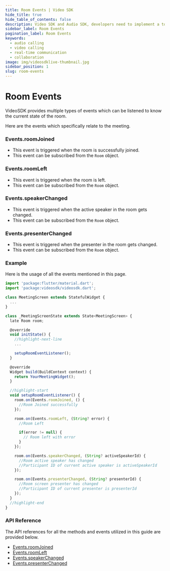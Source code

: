 ```yaml
---
title: Room Events | Video SDK
hide_title: true
hide_table_of_contents: false
description: Video SDK and Audio SDK, developers need to implement a token server. This requires efforts on both the front-end and backend.
sidebar_label: Room Events
pagination_label: Room Events
keywords:
  - audio calling
  - video calling
  - real-time communication
  - collaboration
image: img/videosdklive-thumbnail.jpg
sidebar_position: 1
slug: room-events
---
```


# Room Events

VideoSDK provides multiple types of events which can be listened to know the current state of the room.

Here are the events which specifically relate to the meeting.

### Events.roomJoined

- This event is triggered when the room is successfully joined.
- This event can be subscribed from the `Room` object.

### Events.roomLeft

- This event is triggered when the room is left.
- This event can be subscribed from the `Room` object.

### Events.speakerChanged

- This event is triggered when the active speaker in the room gets changed.
- This event can be subscribed from the `Room` object.

### Events.presenterChanged

- This event is triggered when the presenter in the room gets changed.
- This event can be subscribed from the `Room` object.

### Example

Here is the usage of all the events mentioned in this page.

```js
import 'package:flutter/material.dart';
import 'package:videosdk/videosdk.dart';

class MeetingScreen extends StatefulWidget {
  ...
}

class _MeetingScreenState extends State<MeetingScreen> {
  late Room room;

  @override
  void initState() {
    //highlight-next-line
    ...

    setupRoomEventListener();
  }

  @override
  Widget build(BuildContext context) {
    return YourMeetingWidget();
  }

  //highlight-start
  void setupRoomEventListener() {
    room.on(Events.roomJoined, () {
      //Room Joined successfully
    });

    room.on(Events.roomLeft, (String? error) {
      //Room Left

      if(error != null) {
        // Room left with error
      }
    });

    room.on(Events.speakerChanged, (String? activeSpeakerId) {
      //Room active speaker has changed
      //Participant ID of current active speaker is activeSpeakerId
    });

    room.on(Events.presenterChanged, (String? presenterId) {
      //Room screen presenter has changed
      //Participant ID of current presenter is presenterId
    });
  }
  //highlight-end
}
```

### API Reference

The API references for all the methods and events utilized in this guide are provided below.

- [Events.roomJoined](/flutter/api/sdk-reference/room-class/events#roomjoined)
- [Events.roomLeft](/flutter/api/sdk-reference/room-class/events#roomleft)
- [Events.speakerChanged](/flutter/api/sdk-reference/room-class/events#speakerchanged)
- [Events.presenterChanged](/flutter/api/sdk-reference/room-class/events#presenterchanged)
